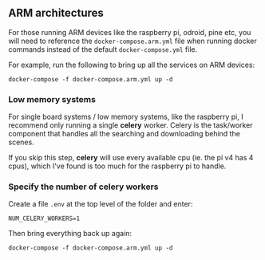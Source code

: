 ## ARM architectures

For those running ARM devices like the raspberry pi, odroid, pine etc, you will need to reference the `docker-compose.arm.yml` file
when running docker commands instead of the default `docker-compose.yml` file.

For example, run the following to bring up all the services on ARM devices: 
    
    docker-compose -f docker-compose.arm.yml up -d
    
### Low memory systems

For single board systems / low memory systems, like the raspberry pi, I recommend only running a single **celery** worker.  Celery is the task/worker component that
handles all the searching and downloading behind the scenes.
    
If you skip this step, **celery** will use every available cpu (ie. the pi v4 has 4 cpus), which I've found is too much for the raspberry pi to handle.

### Specify the number of celery workers

Create a file `.env` at the top level of the folder and enter:

    NUM_CELERY_WORKERS=1
    
Then bring everything back up again:

    docker-compose -f docker-compose.arm.yml up -d

